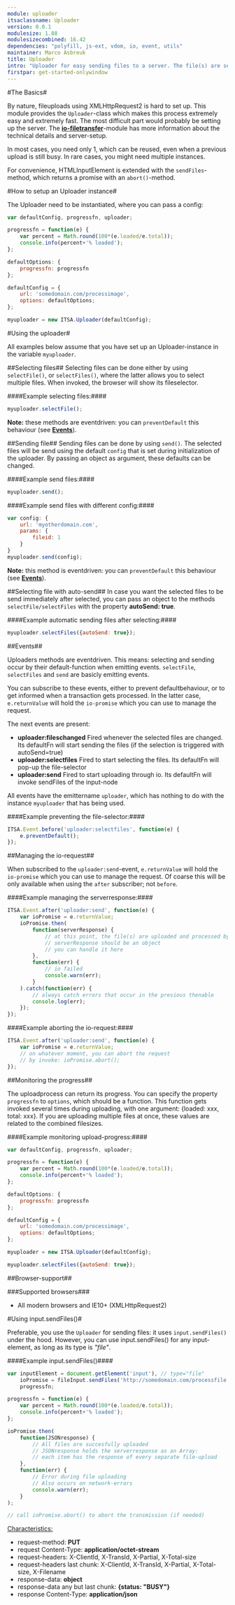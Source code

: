 ```yaml
---
module: uploader
itsaclassname: Uploader
version: 0.0.1
modulesize: 1.88
modulesizecombined: 16.42
dependencies: "polyfill, js-ext, vdom, io, event, utils"
maintainer: Marco Asbreuk
title: Uploader
intro: "Uploader for easy sending files to a server. The file(s) are send in chuncks (parallel). Combined with SPDY, or HTTP2, you get ultrafast file-uploads."
firstpar: get-started-onlywindow
---
```




#The Basics#

By nature, fileuploads using XMLHttpRequest2 is hard to set up. This module provides the `Uploader`-class which makes this process extremely easy and extremely fast. The most difficult part would probably be setting up the server. The **[io-filetransfer](../io/index.html#io-filetransfer)**-module has more information about the technical details and server-setup.

In most cases, you need only 1, which can be reused, even when a previous upload is still busy. In rare cases, you might need multiple instances.

For convenience, HTMLInputElement is extended with the `sendFiles`-method, which returns a promise with an `abort()`-method.


#How to setup an Uploader instance#

The Uploader need to be instantiated, where you can pass a config:

```js
var defaultConfig, progressfn, uploader;

progressfn = function(e) {
    var percent = Math.round(100*(e.loaded/e.total));
    console.info(percent+'% loaded');
};

defaultOptions: {
    progressfn: progressfn
};

defaultConfig = {
    url: 'somedomain.com/processimage',
    options: defaultOptions;
};

myuploader = new ITSA.Uploader(defaultConfig);
```


#Using the uploader#

All examples below assume that you have set up an Uploader-instance in the variable `myuploader`.


##Selecting files##
Selecting files can be done either by using `selectFile()`, or `selectFiles()`, where the latter allows you to select multiple files. When invoked, the browser will show its fileselector.

####Example selecting files:####
```js
myuploader.selectFile();
```

**Note:** these methods are eventdriven: you can `preventDefault` this behaviour (see **[Events](#events)**).

##Sending file##
Sending files can be done by using `send()`. The selected files will be send using the default `config` that is set during initialization of the uploader. By passing an object as argument, these defaults can be changed.

####Example send files:####
```js
myuploader.send();
```

####Example send files with different config:####
```js
var config: {
    url: 'myotherdomain.com',
    params: {
        fileid: 1
    }
}
myuploader.send(config);
```

**Note:** this method is eventdriven: you can `preventDefault` this behaviour (see **[Events](#events)**).


##Selecting file with auto-send##
In case you want the selected files to be send immediately after selected, you can pass an object to the methods `selectFile/selectFiles` with the property **autoSend: true**.

####Example automatic sending files after selecting:####
```js
myuploader.selectFiles({autoSend: true});
```

##Events##

Uploaders methods are eventdriven. This means: selecting and sending occur by their default-function when emitting events. `selectFile`, `selectFiles` and `send` are basicly emitting events.

You can subscribe to these events, either to prevent defaultbehaviour, or to get informed when a transaction gets processed. In the latter case, `e.returnValue` will hold the `io-promise` which you can use to manage the request.

The next events are present:

* **uploader:fileschanged** Fired whenever the selected files are changed. Its defaultFn will start sending the files (if the selection is triggered with autoSend=true)
* **uploader:selectfiles** Fired to start selecting the files. Its defaultFn will pop-up the file-selector
* **uploader:send** Fired to start uploading through io. Its defaultFn will invoke sendFiles of the input-node

All events have the emittername `uploader`, which has nothing to do with the instance `myuploader` that has being used.

####Example preventing the file-selector:####
```js
ITSA.Event.before('uploader:selectfiles', function(e) {
    e.preventDefault();
});
```

##Managing the io-request##

When subscribed to the `uploader:send`-event, `e.returnValue` will hold the `io-promise` which you can use to manage the request. Of coarse this will be only available when using the `after` subscriber; not `before`.

####Example managing the serverresponse:####
```js
ITSA.Event.after('uploader:send', function(e) {
    var ioPromise = e.returnValue;
    ioPromise.then(
        function(serverResponse) {
            // at this point, the file(s) are uploaded and processed by the server
            // serverResponse should be an object
            // you can handle it here
        },
        function(err) {
            // io failed
            console.warn(err);
        }
    ).catch(function(err) {
        // always catch errors that occur in the previous thenable
        console.log(err);
    });
});
```

####Example aborting the io-request:####
```js
ITSA.Event.after('uploader:send', function(e) {
    var ioPromise = e.returnValue;
    // on whatever moment, you can abort the request
    // by invoke: ioPromise.abort();
});
```

##Monitoring the progress##

The uploadprocess can return its progress. You can specify the property `progressfn` to `options`, which should be a function. This function gets invoked several times during uploading, with one argument: {loaded: xxx, total: xxx}. If you are uploading multiple files at once, these values are related to the combined filesizes.

####Example monitoring upload-progress:####
```js
var defaultConfig, progressfn, uploader;

progressfn = function(e) {
    var percent = Math.round(100*(e.loaded/e.total));
    console.info(percent+'% loaded');
};

defaultOptions: {
    progressfn: progressfn
};

defaultConfig = {
    url: 'somedomain.com/processimage',
    options: defaultOptions;
};

myuploader = new ITSA.Uploader(defaultConfig);

myuploader.selectFiles({autoSend: true});
```


##Browser-support##

###Supported browsers###
* All modern browsers and IE10+ (XMLHttpRequest2)



#Using input.sendFiles()#

Preferable, you use the `Uploader` for sending files: it uses `input.sendFiles()` under the hood. However, you can use input.sendFiles() for any input-element, as long as its type is *"file"*.


####Example input.sendFiles()####
```js
var inputElement = document.getElement('input'), // type="file"
    ioPromise = fileInput.sendFiles('http://somedomain.com/processfile', {id: 'myfile'}, {progressfn: progressfn),
    progressfn;

progressfn = function(e) {
    var percent = Math.round(100*(e.loaded/e.total));
    console.info(percent+'% loaded');
};

ioPromise.then(
    function(JSONresponse) {
        // All files are succesfully uploaded
        // JSONresponse holds the serverresponse as an Array:
        // each item has the response of every separate file-upload
    },
    function(err) {
        // Error during file uploading
        // Also occurs on network-errors
        console.warn(err);
    }
);

// call ioPromise.abort() to abort the transmission (if needed)
```
<u>Characteristics:</u>
* request-method: **PUT**
* request Content-Type: **application/octet-stream**
* request-headers: X-ClientId, X-TransId, X-Partial, X-Total-size
* request-headers last chunk: X-ClientId, X-TransId, X-Partial, X-Total-size, X-Filename
* response-data: **object**
* response-data any but last chunk: **{status: "BUSY"}**
* response Content-Type: **application/json**